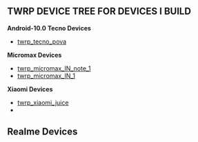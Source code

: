 ## TWRP DEVICE TREE FOR DEVICES I BUILD

**Android-10.0**
**Tecno Devices**
- [twrp_tecno_pova](https://github.com/mastersenpai0405/twrp_tecno_pova)

**Micromax Devices**
- [twrp_micromax_IN_note_1](https://github.com/mastersenpai0405/twrp_micromax_in_note_1)
- [twrp_micromax_IN_1](https://github.com/mastersenpai05/twrp_micromax_e6746)

**Xiaomi Devices**
- [twrp_xiaomi_juice](https://github.com/mastersenpai05/twrp_device_xiaomi_juice)
- 

**Realme Devices**
-
